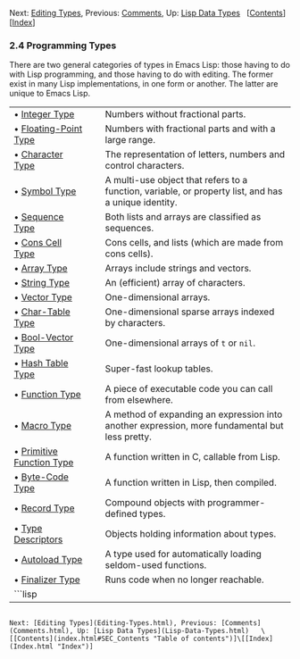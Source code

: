 

Next: [Editing Types](Editing-Types.html), Previous: [Comments](Comments.html), Up: [Lisp Data Types](Lisp-Data-Types.html)   \[[Contents](index.html#SEC_Contents "Table of contents")]\[[Index](Index.html "Index")]

### 2.4 Programming Types

There are two general categories of types in Emacs Lisp: those having to do with Lisp programming, and those having to do with editing. The former exist in many Lisp implementations, in one form or another. The latter are unique to Emacs Lisp.

|                                                           |    |                                                                                                      |
| :-------------------------------------------------------- | -- | :--------------------------------------------------------------------------------------------------- |
| • [Integer Type](Integer-Type.html)                       |    | Numbers without fractional parts.                                                                    |
| • [Floating-Point Type](Floating_002dPoint-Type.html)     |    | Numbers with fractional parts and with a large range.                                                |
| • [Character Type](Character-Type.html)                   |    | The representation of letters, numbers and control characters.                                       |
| • [Symbol Type](Symbol-Type.html)                         |    | A multi-use object that refers to a function, variable, or property list, and has a unique identity. |
| • [Sequence Type](Sequence-Type.html)                     |    | Both lists and arrays are classified as sequences.                                                   |
| • [Cons Cell Type](Cons-Cell-Type.html)                   |    | Cons cells, and lists (which are made from cons cells).                                              |
| • [Array Type](Array-Type.html)                           |    | Arrays include strings and vectors.                                                                  |
| • [String Type](String-Type.html)                         |    | An (efficient) array of characters.                                                                  |
| • [Vector Type](Vector-Type.html)                         |    | One-dimensional arrays.                                                                              |
| • [Char-Table Type](Char_002dTable-Type.html)             |    | One-dimensional sparse arrays indexed by characters.                                                 |
| • [Bool-Vector Type](Bool_002dVector-Type.html)           |    | One-dimensional arrays of `t` or `nil`.                                                              |
| • [Hash Table Type](Hash-Table-Type.html)                 |    | Super-fast lookup tables.                                                                            |
| • [Function Type](Function-Type.html)                     |    | A piece of executable code you can call from elsewhere.                                              |
| • [Macro Type](Macro-Type.html)                           |    | A method of expanding an expression into another expression, more fundamental but less pretty.       |
| • [Primitive Function Type](Primitive-Function-Type.html) |    | A function written in C, callable from Lisp.                                                         |
| • [Byte-Code Type](Byte_002dCode-Type.html)               |    | A function written in Lisp, then compiled.                                                           |
| • [Record Type](Record-Type.html)                         |    | Compound objects with programmer-defined types.                                                      |
| • [Type Descriptors](Type-Descriptors.html)               |    | Objects holding information about types.                                                             |
| • [Autoload Type](Autoload-Type.html)                     |    | A type used for automatically loading seldom-used functions.                                         |
| • [Finalizer Type](Finalizer-Type.html)                   |    | Runs code when no longer reachable.                                                                  |
| ```lisp
 
```                                             |    |                                                                                                      |

Next: [Editing Types](Editing-Types.html), Previous: [Comments](Comments.html), Up: [Lisp Data Types](Lisp-Data-Types.html)   \[[Contents](index.html#SEC_Contents "Table of contents")]\[[Index](Index.html "Index")]
